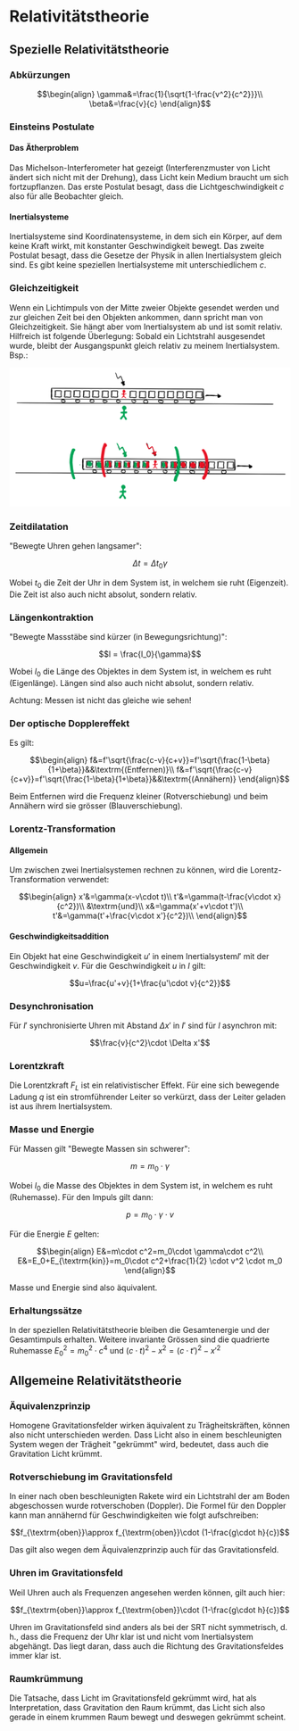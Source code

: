 # Relativitätstheorie

## Spezielle Relativitätstheorie

### Abkürzungen

$$\begin{align}
	\gamma&=\frac{1}{\sqrt{1-\frac{v^2}{c^2}}}\\
	\beta&=\frac{v}{c}
\end{align}$$

### Einsteins Postulate

#### Das Ätherproblem

Das Michelson-Interferometer hat gezeigt (Interferenzmuster von Licht ändert sich nicht mit der Drehung), dass Licht kein Medium braucht um sich fortzupflanzen. Das erste Postulat besagt, dass die Lichtgeschwindigkeit $c$ also für alle Beobachter gleich.

#### Inertialsysteme

Inertialsysteme sind Koordinatensysteme, in dem sich ein Körper, auf dem keine Kraft wirkt, mit konstanter Geschwindigkeit bewegt. Das zweite Postulat besagt, dass die Gesetze der Physik in allen Inertialsystem gleich sind. Es gibt keine speziellen Inertialsysteme mit unterschiedlichem $c$.

### Gleichzeitigkeit

Wenn ein Lichtimpuls von der Mitte zweier Objekte gesendet werden und zur gleichen Zeit bei den Objekten ankommen, dann spricht man von Gleichzeitigkeit. Sie hängt aber vom Inertialsystem ab und ist somit relativ. Hilfreich ist folgende Überlegung: Sobald ein Lichtstrahl ausgesendet wurde, bleibt der Ausgangspunkt gleich relativ zu meinem Inertialsystem. Bsp.:

![Gleichzeitigkeit](../img/rel1.png)

### Zeitdilatation

"Bewegte Uhren gehen langsamer":

$$\Delta t = \Delta t_0\gamma$$

Wobei $t_0$ die Zeit der Uhr in dem System ist, in welchem sie ruht (Eigenzeit). Die Zeit ist also auch nicht absolut, sondern relativ.

### Längenkontraktion

"Bewegte Massstäbe sind kürzer (in Bewegungsrichtung)":

$$l = \frac{l_0}{\gamma}$$

Wobei $l_0$ die Länge des Objektes in dem System ist, in welchem es ruht (Eigenlänge). Längen sind also auch nicht absolut, sondern relativ.

Achtung: Messen ist nicht das gleiche wie sehen!

### Der optische Dopplereffekt

Es gilt:

$$\begin{align}
	f&=f'\sqrt{\frac{c-v}{c+v}}=f'\sqrt{\frac{1-\beta}{1+\beta}}&&\textrm{(Entfernen)}\\
	f&=f'\sqrt{\frac{c-v}{c+v}}=f'\sqrt{\frac{1-\beta}{1+\beta}}&&\textrm{(Annähern)}
\end{align}$$

Beim Entfernen wird die Frequenz kleiner (Rotverschiebung) und beim Annähern wird sie grösser (Blauverschiebung).

### Lorentz-Transformation

#### Allgemein

Um zwischen zwei Inertialsystemen rechnen zu können, wird die Lorentz-Transformation verwendet:

$$\begin{align}
	x'&=\gamma(x-v\cdot t)\\
	t'&=\gamma(t-\frac{v\cdot x}{c^2})\\
	&\textrm{und}\\
	x&=\gamma(x'+v\cdot t')\\
	t'&=\gamma(t'+\frac{v\cdot x'}{c^2})\\
\end{align}$$

#### Geschwindigkeitsaddition

Ein Objekt hat eine Geschwindigkeit $u'$ in einem Inertialsystem$I'$  mit der Geschwindigkeit $v$. Für die Geschwindigkeit $u$ in $I$ gilt:

$$u=\frac{u'+v}{1+\frac{u'\cdot v}{c^2}}$$

### Desynchronisation

Für $I'$ synchronisierte Uhren mit Abstand $\Delta x'$ in $I'$ sind für $I$ asynchron mit:

$$\frac{v}{c^2}\cdot \Delta x'$$

### Lorentzkraft

Die Lorentzkraft $F_L$ ist ein relativistischer Effekt. Für eine sich bewegende Ladung $q$ ist ein stromführender Leiter so verkürzt, dass der Leiter geladen ist aus ihrem Inertialsystem.

### Masse und Energie

Für Massen gilt "Bewegte Massen sin schwerer":

$$m=m_0\cdot \gamma$$

Wobei $l_0$ die Masse des Objektes in dem System ist, in welchem es ruht (Ruhemasse). Für den Impuls gilt dann:

$$p=m_0\cdot \gamma\cdot v$$

Für die Energie $E$ gelten:

$$\begin{align}
	E&=m\cdot c^2=m_0\cdot \gamma\cdot c^2\\
	E&=E_0+E_{\textrm{kin}}=m_0\cdot c^2+\frac{1}{2} \cdot v^2 \cdot m_0
\end{align}$$

Masse und Energie sind also äquivalent.

### Erhaltungssätze

In der speziellen Relativitätstheorie bleiben die Gesamtenergie und der Gesamtimpuls erhalten. Weitere invariante Grössen sind die quadrierte Ruhemasse $E_0^2=m_0^2\cdot c^4$ und $(c\cdot t)^2-x^2=(c\cdot t')^2-x'^2$

## Allgemeine Relativitätstheorie

### Äquivalenzprinzip

Homogene Gravitationsfelder wirken äquivalent zu Trägheitskräften, können also nicht unterschieden werden. Dass Licht also in einem beschleunigten System wegen der Trägheit "gekrümmt" wird, bedeutet, dass auch die Gravitation Licht krümmt.

### Rotverschiebung im Gravitationsfeld

In einer nach oben beschleunigten Rakete wird ein Lichtstrahl der am Boden abgeschossen wurde rotverschoben (Doppler). Die Formel für den Doppler kann man annähernd für Geschwindigkeiten wie folgt aufschreiben:

$$f_{\textrm{oben}}\approx f_{\textrm{oben}}\cdot (1-\frac{g\cdot h}{c})$$

Das gilt also wegen dem Äquivalenzprinzip auch für das Gravitationsfeld.

### Uhren im Gravitationsfeld

Weil Uhren auch als Frequenzen angesehen werden können, gilt auch hier:

$$f_{\textrm{oben}}\approx f_{\textrm{oben}}\cdot (1-\frac{g\cdot h}{c})$$

Uhren im Gravitationsfeld sind anders als bei der SRT nicht symmetrisch, d. h., dass die Frequenz der Uhr klar ist und nicht vom Inertialsystem abgehängt. Das liegt daran, dass auch die Richtung des Gravitationsfeldes immer klar ist.

### Raumkrümmung

Die Tatsache, dass Licht im Gravitationsfeld gekrümmt wird, hat als Interpretation, dass Gravitation den Raum krümmt, das Licht sich also gerade in einem krummen Raum bewegt und deswegen gekrümmt scheint.